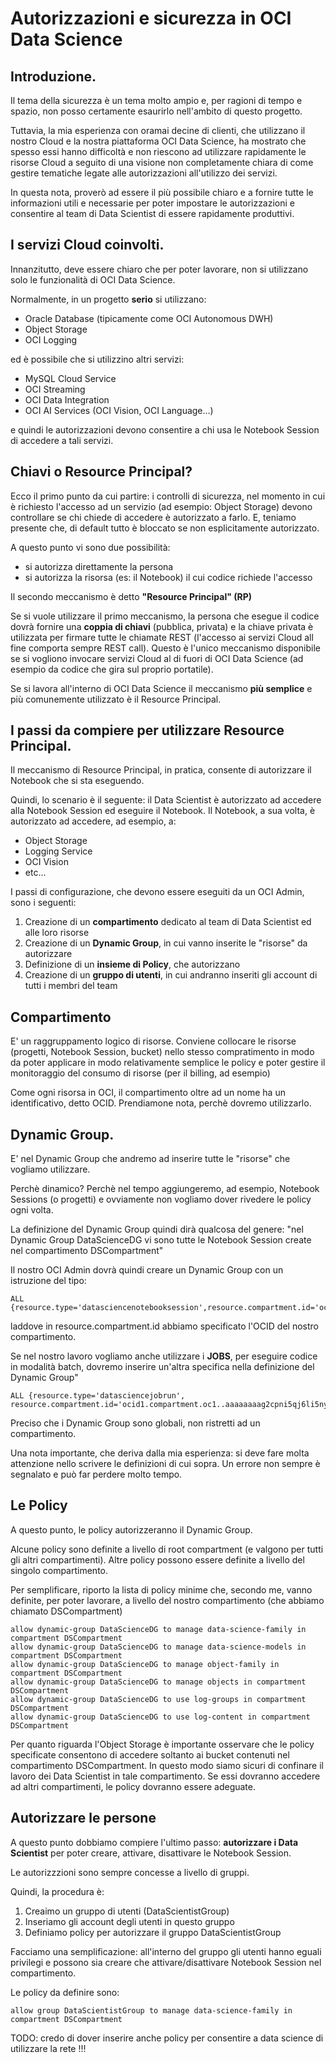# Autorizzazioni e sicurezza in OCI Data Science

## Introduzione.

Il tema della sicurezza è un tema molto ampio e, per ragioni di tempo e spazio, non posso certamente esaurirlo nell'ambito di questo progetto.

Tuttavia, la mia esperienza con oramai decine di clienti, che utilizzano il nostro Cloud e la nostra piattaforma OCI Data Science, ha mostrato che spesso essi hanno difficoltà e non riescono ad utilizzare rapidamente le risorse Cloud a seguito di una visione non completamente chiara di come gestire tematiche legate alle autorizzazioni all'utilizzo dei servizi. 

In questa nota, proverò ad essere il più possibile chiaro e a fornire tutte le informazioni utili e necessarie per poter impostare le autorizzazioni e consentire al team di Data Scientist di essere rapidamente produttivi.

## I servizi Cloud coinvolti.

Innanzitutto, deve essere chiaro che per poter lavorare, non si utilizzano solo le funzionalità di OCI Data Science.

Normalmente, in un progetto **serio** si utilizzano:
* Oracle Database (tipicamente come OCI Autonomous DWH)
* Object Storage
* OCI Logging

ed è possibile che si utilizzino altri servizi:
* MySQL Cloud Service
* OCI Streaming
* OCI Data Integration
* OCI AI Services (OCI Vision, OCI Language...)

e quindi le autorizzazioni devono consentire a chi usa le Notebook Session di accedere a tali servizi.

## Chiavi o Resource Principal?

Ecco il primo punto da cui partire: i controlli di sicurezza, nel momento in cui è richiesto l'accesso ad un servizio (ad esempio: Object Storage) devono controllare se chi chiede di accedere è autorizzato a farlo. E, teniamo presente che, di default tutto è bloccato se non esplicitamente autorizzato.

A questo punto vi sono due possibilità:
* si autorizza direttamente la persona
* si autorizza la risorsa (es: il Notebook) il cui codice richiede l'accesso

Il secondo meccanismo è detto **"Resource Principal" (RP)**

Se si vuole utilizzare il primo meccanismo, la persona che esegue il codice dovrà fornire una **coppia di chiavi** (pubblica, privata) e la chiave privata è utilizzata per firmare tutte le chiamate REST (l'accesso ai servizi Cloud all fine comporta sempre REST call).
Questo è l'unico meccanismo disponibile se si vogliono invocare servizi Cloud al di fuori di OCI Data Science (ad esempio da codice che gira sul proprio portatile).

Se si lavora all'interno di OCI Data Science il meccanismo **più semplice** e più comunemente utilizzato è il Resource Principal.

## I passi da compiere per utilizzare Resource Principal.

Il meccanismo di Resource Principal, in pratica, consente di autorizzare il Notebook che si sta eseguendo.

Quindi, lo scenario è il seguente: il Data Scientist è autorizzato ad accedere alla Notebook Session ed eseguire il Notebook. Il Notebook, a sua volta, è autorizzato ad accedere, ad esempio, a:
* Object Storage
* Logging Service
* OCI Vision
* etc...

I passi di configurazione, che devono essere eseguiti da un OCI Admin, sono i seguenti:
1. Creazione di un **compartimento** dedicato al team di Data Scientist ed alle loro risorse
2. Creazione di un **Dynamic Group**, in cui vanno inserite le "risorse" da autorizzare
3. Definizione di un **insieme di Policy**, che autorizzano
4. Creazione di un **gruppo di utenti**, in cui andranno inseriti gli account di tutti i membri del team

## Compartimento

E' un raggruppamento logico di risorse. Conviene collocare le risorse (progetti, Notebook Session, bucket) nello stesso compratimento in modo da poter applicare in modo relativamente semplice le policy e poter gestire il monitoraggio del consumo di risorse (per il billing, ad esempio)

Come ogni risorsa in OCI, il compartimento oltre ad un nome ha un identificativo, detto OCID. Prendiamone nota, perchè dovremo utilizzarlo.

## Dynamic Group.

E' nel Dynamic Group che andremo ad inserire tutte le "risorse" che vogliamo utilizzare.

Perchè dinamico? Perchè nel tempo aggiungeremo, ad esempio, Notebook Sessions (o progetti) e ovviamente non vogliamo dover rivedere le policy ogni volta.

La definizione del Dynamic Group quindi dirà qualcosa del genere: "nel Dynamic Group DataScienceDG vi sono tutte le Notebook Session create nel compartimento DSCompartment"

Il nostro OCI Admin dovrà quindi creare un Dynamic Group con un istruzione del tipo:
```
ALL {resource.type='datasciencenotebooksession',resource.compartment.id='ocid1.compartment.oc1..aaaaaaaag2cpni5qj6li5ny6ehuahhepbpveopobooayqfeudqygdtfexyzx'}
```
laddove in resource.compartment.id abbiamo specificato l'OCID del nostro compartimento.

Se nel nostro lavoro vogliamo anche utilizzare i **JOBS**, per eseguire codice in modalità batch, dovremo inserire un'altra specifica nella definizione del Dynamic Group"
```
ALL {resource.type='datasciencejobrun', resource.compartment.id='ocid1.compartment.oc1..aaaaaaaag2cpni5qj6li5ny6ehuahhepbpveopobooayqfeudqygdtfexyzx'}
```

Preciso che i Dynamic Group sono globali, non ristretti ad un compartimento.

Una nota importante, che deriva dalla mia esperienza: si deve fare molta attenzione nello scrivere le definizioni di cui sopra. Un errore non sempre è segnalato e può far perdere molto tempo.

## Le Policy

A questo punto, le policy autorizzeranno il Dynamic Group.

Alcune policy sono definite a livello di root compartment (e valgono per tutti gli altri compartimenti). Altre policy possono essere definite a livello del singolo compartimento.

Per semplificare, riporto la lista di policy minime che, secondo me, vanno definite, per poter lavorare, a livello del nostro compartimento (che abbiamo chiamato DSCompartment)
```
allow dynamic-group DataScienceDG to manage data-science-family in compartment DSCompartment
allow dynamic-group DataScienceDG to manage data-science-models in compartment DSCompartment
allow dynamic-group DataScienceDG to manage object-family in compartment DSCompartment
allow dynamic-group DataScienceDG to manage objects in compartment DSCompartment
allow dynamic-group DataScienceDG to use log-groups in compartment DSCompartment
allow dynamic-group DataScienceDG to use log-content in compartment DSCompartment
```

Per quanto riguarda l'Object Storage è importante osservare che le policy specificate consentono di accedere soltanto ai bucket contenuti nel compartimento DSCompartment. In questo modo siamo sicuri di confinare il lavoro dei Data Scientist in tale compartimento. Se essi dovranno accedere ad altri compartimenti, le policy dovranno essere adeguate.

## Autorizzare le persone

A questo punto dobbiamo compiere l'ultimo passo: **autorizzare i Data Scientist** per poter creare, attivare, disattivare le Notebook Session.

Le autorizzzioni sono sempre concesse a livello di gruppi. 

Quindi, la procedura è: 
1. Creaimo un gruppo di utenti (DataScientistGroup)
2. Inseriamo gli account degli utenti in questo gruppo
3. Definiamo policy per autorizzare il gruppo DataScientistGroup

Facciamo una semplificazione: all'interno del gruppo gli utenti hanno eguali privilegi e possono sia creare che attivare/disattivare Notebook Session nel compartimento.

Le policy da definire sono:
```
allow group DataScientistGroup to manage data-science-family in compartment DSCompartment
```

TODO: credo di dover inserire anche policy per consentire a data science di utilizzare la rete !!!